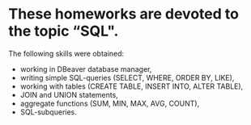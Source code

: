 # These homeworks are devoted to the topic “SQL".
The following skills were obtained:

- working in DBeaver database manager,
- writing simple SQL-queries (SELECT, WHERE, ORDER BY, LIKE),
- working with tables (CREATE TABLE, INSERT INTO, ALTER TABLE),
- JOIN and UNION statements,
- aggregate functions (SUM, MIN, MAX, AVG, COUNT),
- SQL-subqueries.
